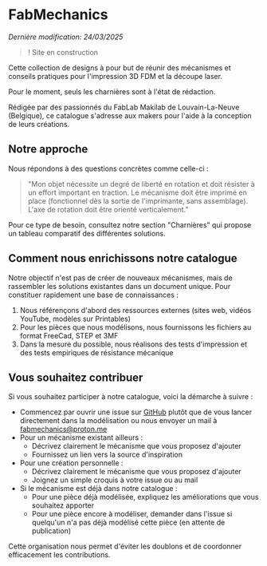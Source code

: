 # FabMechanics
_Dernière modification: 24/03/2025_

> ! Site en construction

Cette collection de designs à pour but de réunir des mécanismes et conseils pratiques pour l'impression 3D FDM et la découpe laser. 

Pour le moment, seuls les charnières sont à l'état de rédaction.

Rédigée par des passionnés du FabLab Makilab de Louvain-La-Neuve (Belgique), ce catalogue s'adresse aux makers pour l'aide à la conception de leurs créations.

## Notre approche

Nous répondons à des questions concrètes comme celle-ci :

> "Mon objet nécessite un degré de liberté en rotation et doit résister à un effort important en traction. Le mécanisme doit être imprimé en place (fonctionnel dès la sortie de l'imprimante, sans assemblage). L'axe de rotation doit être orienté verticalement."

Pour ce type de besoin, consultez notre section "Charnières" qui propose un tableau comparatif des différentes solutions.

## Comment nous enrichissons notre catalogue

Notre objectif n'est pas de créer de nouveaux mécanismes, mais de rassembler les solutions existantes dans un document unique. Pour constituer rapidement une base de connaissances :

1. Nous référençons d'abord des ressources externes (sites web, vidéos YouTube, modèles sur Printables)
2. Pour les pièces que nous modélisons, nous fournissons les fichiers au format FreeCad, STEP et 3MF
3. Dans la mesure du possible, nous réalisons des tests d'impression et des tests empiriques de résistance mécanique

## Vous souhaitez contribuer

Si vous souhaitez participer à notre catalogue, voici la démarche à suivre :

* Commencez par ouvrir une issue sur [GitHub](https://github.com/gixita/fabmechanics) plutôt que de vous lancer directement dans la modélisation ou nous envoyer un mail à [fabmechanics@proton.me](mailto:fabmechanics@proton.me)
* Pour un mécanisme existant ailleurs :
    * Décrivez clairement le mécanisme que vous proposez d'ajouter
    * Fournissez un lien vers la source d'inspiration
* Pour une création personnelle :
    - Décrivez clairement le mécanisme que vous proposez d'ajouter
    - Joignez un simple croquis à votre issue ou au mail
* Si le mécanisme est déjà dans notre catalogue :
    - Pour une pièce déjà modélisée, expliquez les améliorations que vous souhaitez apporter
    - Pour une pièce encore à modéliser, demander dans l'issue si quelqu'un n'a pas déjà modélisé cette pièce (en attente de publication)

Cette organisation nous permet d'éviter les doublons et de coordonner efficacement les contributions.


